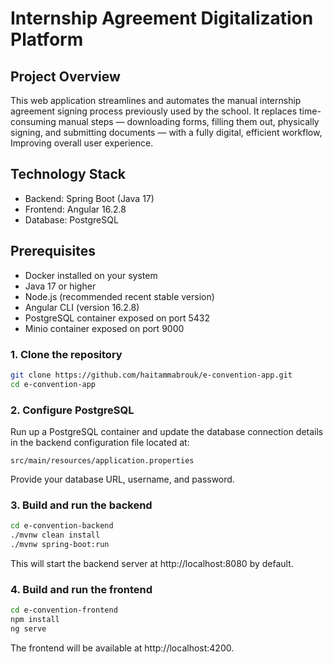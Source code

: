 # Internship Agreement Digitalization Platform

## Project Overview

This web application streamlines and automates the manual internship agreement signing process previously used by the school. It replaces time-consuming manual steps — downloading forms, filling them out, physically signing, and submitting documents — with a fully digital, efficient workflow, Improving overall user experience.

## Technology Stack

- Backend: Spring Boot (Java 17)  
- Frontend: Angular 16.2.8  
- Database: PostgreSQL  

## Prerequisites

- Docker installed on your system  
- Java 17 or higher  
- Node.js (recommended recent stable version)  
- Angular CLI (version 16.2.8)  
- PostgreSQL container exposed on port 5432
- Minio container exposed on port 9000

### 1. Clone the repository
```bash
git clone https://github.com/haitammabrouk/e-convention-app.git
cd e-convention-app
```

### 2. Configure PostgreSQL
Run up a PostgreSQL container and update the database connection details in the backend configuration file located at:

```
src/main/resources/application.properties
```

Provide your database URL, username, and password.

### 3. Build and run the backend

```bash
cd e-convention-backend
./mvnw clean install
./mvnw spring-boot:run
```

This will start the backend server at http://localhost:8080 by default.

### 4. Build and run the frontend

```bash
cd e-convention-frontend
npm install
ng serve
```

The frontend will be available at http://localhost:4200.
